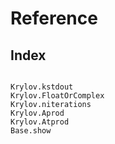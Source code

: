 # Reference

## Index

```@index
```

```@docs
Krylov.kstdout
Krylov.FloatOrComplex
Krylov.niterations
Krylov.Aprod
Krylov.Atprod
Base.show
```
